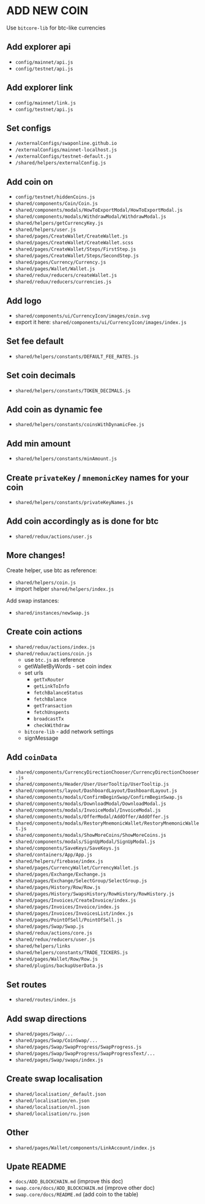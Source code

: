 # ADD NEW COIN

Use `bitcore-lib` for btc-like currencies


## Add explorer api

- `config/mainnet/api.js`
- `config/testnet/api.js`


## Add explorer link

- `config/mainnet/link.js`
- `config/testnet/api.js`


## Set configs

- `/externalConfigs/swaponline.github.io`
- `/externalConfigs/mainnet-localhost.js`
- `/externalConfigs/testnet-default.js`
- `/shared/helpers/externalConfig.js`


## Add coin on

- `config/testnet/hiddenCoins.js`
- `shared/components/Coin/Coin.js`
- `shared/components/modals/HowToExportModal/HowToExportModal.js`
- `shared/components/modals/WithdrawModal/WithdrawModal.js`
- `shared/helpers/getCurrencyKey.js`
- `shared/helpers/user.js`
- `shared/pages/CreateWallet/CreateWallet.js`
- `shared/pages/CreateWallet/CreateWallet.scss`
- `shared/pages/CreateWallet/Steps/FirstStep.js`
- `shared/pages/CreateWallet/Steps/SecondStep.js`
- `shared/pages/Currency/Currency.js`
- `shared/pages/Wallet/Wallet.js`
- `shared/redux/reducers/createWallet.js`
- `shared/redux/reducers/currencies.js`


## Add logo

- `shared/components/ui/CurrencyIcon/images/coin.svg`
- export it here: `shared/components/ui/CurrencyIcon/images/index.js`


## Set fee default

- `shared/helpers/constants/DEFAULT_FEE_RATES.js`


## Set coin decimals

- `shared/helpers/constants/TOKEN_DECIMALS.js`


## Add coin as dynamic fee

- `shared/helpers/constants/coinsWithDynamicFee.js`


## Add min amount

- `shared/helpers/constants/minAmount.js`


## Create `privateKey` / `mnemonicKey` names for your coin

- `shared/helpers/constants/privateKeyNames.js`


## Add coin accordingly as is done for btc

- `shared/redux/actions/user.js`


## More changes!

Create helper, use btc as reference:

- `shared/helpers/coin.js`
- import helper `shared/helpers/index.js`

Add swap instances:

- `shared/instances/newSwap.js`


## Create coin actions

- `shared/redux/actions/index.js`
- `shared/redux/actions/coin.js`
	* use `btc.js` as reference
	* getWalletByWords - set coin index
	* set urls
		- `getTxRouter`
		- `getLinkToInfo`
		- `fetchBalanceStatus`
		- `fetchBalance`
		- `getTransaction`
		- `fetchUnspents`
		- `broadcastTx`
		- `checkWithdraw`
	* `bitcore-lib` - add network settings
	* signMessage


## Add `coinData`

- `shared/components/CurrencyDirectionChooser/CurrencyDirectionChooser.js`
- `shared/components/Header/User/UserTooltip/UserTooltip.js`
- `shared/components/layout/DashboardLayout/DashboardLayout.js`
- `shared/components/modals/ConfirmBeginSwap/ConfirmBeginSwap.js`
- `shared/components/modals/DownloadModal/DownloadModal.js`
- `shared/components/modals/InvoiceModal/InvoiceModal.js`
- `shared/components/modals/OfferModal/AddOffer/AddOffer.js`
- `shared/components/modals/RestoryMnemonicWallet/RestoryMnemonicWallet.js`
- `shared/components/modals/ShowMoreCoins/ShowMoreCoins.js`
- `shared/components/modals/SignUpModal/SignUpModal.js`
- `shared/components/SaveKeys/SaveKeys.js`
- `shared/containers/App/App.js`
- `shared/helpers/firebase/index.js`
- `shared/pages/CurrencyWallet/CurrencyWallet.js`
- `shared/pages/Exchange/Exchange.js`
- `shared/pages/Exchange/SelectGroup/SelectGroup.js`
- `shared/pages/History/Row/Row.js`
- `shared/pages/History/SwapsHistory/RowHistory/RowHistory.js`
- `shared/pages/Invoices/CreateInvoice/index.js`
- `shared/pages/Invoices/Invoice/index.js`
- `shared/pages/Invoices/InvoicesList/index.js`
- `shared/pages/PointOfSell/PointOfSell.js`
- `shared/pages/Swap/Swap.js`
- `shared/redux/actions/core.js`
- `shared/redux/reducers/user.js`
- `shared/helpers/links`
- `shared/helpers/constants/TRADE_TICKERS.js`
- `shared/pages/Wallet/Row/Row.js`
- `shared/plugins/backupUserData.js`


## Set routes

- `shared/routes/index.js`


## Add swap directions

- `shared/pages/Swap/...`
- `shared/pages/Swap/CoinSwap/...`
- `shared/pages/Swap/SwapProgress/SwapProgress.js`
- `shared/pages/Swap/SwapProgress/SwapProgressText/...`
- `shared/pages/Swap/swaps/index.js`


## Create swap localisation

- `shared/localisation/_default.json`
- `shared/localisation/en.json`
- `shared/localisation/nl.json`
- `shared/localisation/ru.json`


## Other

- `shared/pages/Wallet/components/LinkAccount/index.js`


## Upate README

- `docs/ADD_BLOCKCHAIN.md` (improve this doc)
- `swap.core/docs/ADD_BLOCKCHAIN.md` (improve other doc)
- `swap.core/docs/README.md` (add coin to the table)
